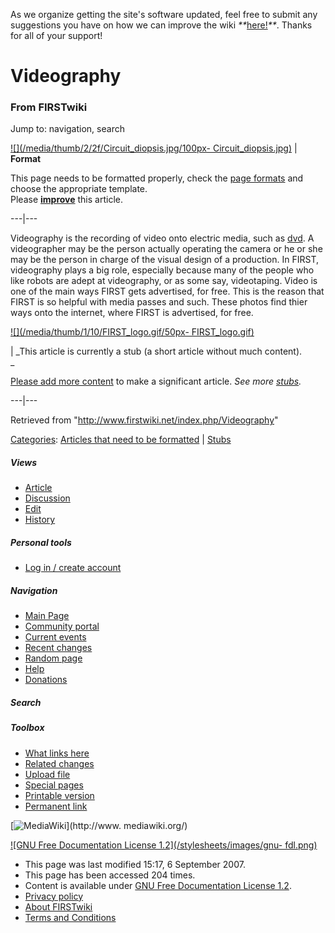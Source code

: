 As we organize getting the site's software updated, feel free to submit any
suggestions you have on how we can improve the wiki
_**_[here!](/index.php/User:Hallry/Suggestions "User:Hallry/Suggestions"
)_**_. Thanks for all of your support!

# Videography

### From FIRSTwiki

Jump to: navigation, search

[![](/media/thumb/2/2f/Circuit_diopsis.jpg/100px-
Circuit_diopsis.jpg)](/index.php/Image:Circuit_diopsis.jpg "" ) |  **Format**  

This page needs to be formatted properly, check the [page
formats](/index.php/FIRSTwiki:Page_formats "FIRSTwiki:Page formats" ) and
choose the appropriate template.  
Please
**[improve](http://www.firstwiki.net/index.php?title=Videography&action=edit
"http://www.firstwiki.net/index.php?title=Videography&action=edit" )** this
article.  
  
---|---  
  
  

Videography is the recording of video onto electric media, such as
[dvd](/index.php?title=Dvd&action=edit "Dvd" ). A videographer may be the
person actually operating the camera or he or she may be the person in charge
of the visual design of a production. In FIRST, videography plays a big role,
especially because many of the people who like robots are adept at
videography, or as some say, videotaping. Video is one of the main ways FIRST
gets advertised, for free. This is the reason that FIRST is so helpful with
media passes and such. These photos find thier ways onto the internet, where
FIRST is advertised, for free.

  

[![](/media/thumb/1/10/FIRST_logo.gif/50px-
FIRST_logo.gif)](/index.php/Image:FIRST_logo.gif "" )

|  _This article is currently a stub (a short article without much content).  
_

[Please add more
content](http://www.firstwiki.net/index.php?title=Videography&action=edit
"http://www.firstwiki.net/index.php?title=Videography&action=edit" ) to make a
significant article. _See more [stubs](/index.php/Special:Shortpages
"Special:Shortpages" )._  
  
---|---  
  
Retrieved from "<http://www.firstwiki.net/index.php/Videography>"

[Categories](/index.php?title=Special:Categories&article=Videography
"Special:Categories" ): [Articles that need to be
formatted](/index.php/Category:Articles_that_need_to_be_formatted
"Category:Articles that need to be formatted" ) |
[Stubs](/index.php/Category:Stubs "Category:Stubs" )

##### Views

  * [Article](/index.php/Videography)
  * [Discussion](/index.php?title=Talk:Videography&action=edit)
  * [Edit](/index.php?title=Videography&action=edit)
  * [History](/index.php?title=Videography&action=history)

##### Personal tools

  * [Log in / create account](/index.php?title=Special:Userlogin&returnto=Videography)

[](/index.php/Main_Page "Main Page" )

##### Navigation

  * [Main Page](/index.php/Main_Page)
  * [Community portal](/index.php/FIRSTwiki:Community_portal)
  * [Current events](/index.php/Current_events)
  * [Recent changes](/index.php/Special:Recentchanges)
  * [Random page](/index.php/Special:Random)
  * [Help](/index.php/FIRSTwiki:Help)
  * [Donations](/index.php/FIRSTwiki:Site_support)

##### Search



##### Toolbox

  * [What links here](/index.php/Special:Whatlinkshere/Videography)
  * [Related changes](/index.php/Special:Recentchangeslinked/Videography)
  * [Upload file](/index.php/Special:Upload)
  * [Special pages](/index.php/Special:Specialpages)
  * [Printable version](/index.php?title=Videography&printable=yes)
  * [Permanent link](/index.php?title=Videography&oldid=62886)

[![MediaWiki](/skins/common/images/poweredby_mediawiki_88x31.png)](http://www.
mediawiki.org/)

[![GNU Free Documentation License 1.2](/stylesheets/images/gnu-
fdl.png)](http://www.gnu.org/copyleft/fdl.html)

  * This page was last modified 15:17, 6 September 2007.
  * This page has been accessed 204 times.
  * Content is available under [GNU Free Documentation License 1.2](http://www.gnu.org/copyleft/fdl.html "http://www.gnu.org/copyleft/fdl.html" ).
  * [Privacy policy](/index.php/FIRSTwiki:Privacy_policy "FIRSTwiki:Privacy policy" )
  * [About FIRSTwiki](/index.php/FIRSTwiki:About "FIRSTwiki:About" )
  * [Terms and Conditions](/index.php/FIRSTwiki:Terms_and_conditions "FIRSTwiki:Terms and conditions" )

